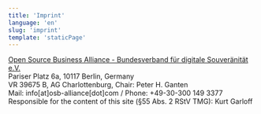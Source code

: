 ```yaml
---
title: 'Imprint'
language: 'en'
slug: 'imprint'
template: 'staticPage'
---
```


[Open Source Business Alliance - Bundesverband für digitale Souveränität e.V.](https://osb-alliance.de/)  
Pariser Platz 6a, 10117 Berlin, Germany  
VR 39675 B, AG Charlottenburg, Chair: Peter H. Ganten  
Mail: info[at]osb-alliance[dot]com / Phone: +49-30-300 149 3377  
Responsible for the content of this site (§55 Abs. 2 RStV TMG): Kurt Garloff
